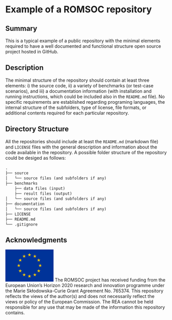 # Example of a ROMSOC repository

## Summary
This is a typical example of a public repository with the minimal elements required to have a well documented and functional structure open source project hosted in GitHub.

## Description
The minimal structure of the repository should contain at least three elements: i) the source code, ii) a variety of benchmarks (or test-case scenarios), and iii) a documentation information (with installation and running instructions, which could be included also in the ``README.md`` file). No specific requirements are established regarding programing languages, the internal structure of the subfolders, type of license, file formats, or additional contents required for each particular repository.

## Directory Structure
All the repositories should include at least the ``README.md`` (markdown file) and  ``LICENSE`` files with the general description and information about the code available in the repository. A possible folder structure of the repository could be desiged as follows:
```
.
├── source
│   └── source files (and subfolders if any)
├── benchmarks
    ├── data files (input)
    ├── result files (output)
│   └── source files (and subfolders if any)
├── documentation
│   └── source files (and subfolders if any)
├── LICENSE
├── README.md
└── .gitignore
```

## Acknowledgments
<img src="/images/EU_Flag.png" alt="EU Flag"  width="150" height="100" />
The ROMSOC project has received funding from the European Union’s Horizon 2020 research and innovation programme under the Marie Skłodowska-Curie Grant Agreement No. 765374.
This repository reflects the views of the author(s) and does not necessarily reflect the views or policy of the European Commission. The REA cannot be held responsible for any use that may be made of the information this repository contains.
